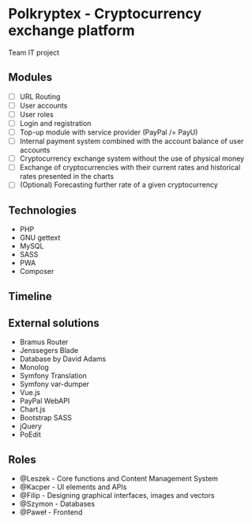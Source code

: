 # Polkryptex - Cryptocurrency exchange platform
Team IT project


## Modules
- [ ] URL Routing
- [ ] User accounts
- [ ] User roles
- [ ] Login and registration
- [ ] Top-up module with service provider (PayPal /= PayU)
- [ ] Internal payment system combined with the account balance of user accounts
- [ ] Cryptocurrency exchange system without the use of physical money
- [ ] Exchange of cryptocurrencies with their current rates and historical rates presented in the charts
- [ ] (Optional) Forecasting further rate of a given cryptocurrency

## Technologies
- PHP
- GNU gettext
- MySQL
- SASS
- PWA
- Composer

## Timeline

## External solutions
- Bramus Router
- Jenssegers Blade
- Database by David Adams
- Monolog
- Symfony Translation
- Symfony var-dumper
- Vue.js
- PayPal WebAPI
- Chart.js
- Bootstrap SASS
- jQuery
- PoEdit

## Roles
- @Leszek - Core functions and Content Management System
- @Kacper - UI elements and APIs
- @Filip - Designing graphical interfaces, images and vectors
- @Szymon - Databases
- @Paweł - Frontend
